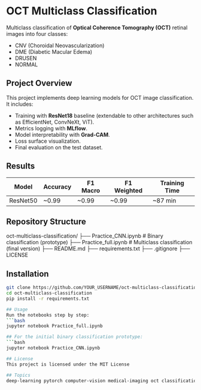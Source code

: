 # OCT Multiclass Classification

Multiclass classification of **Optical Coherence Tomography (OCT)** retinal images into four classes:
- CNV (Choroidal Neovascularization)
- DME (Diabetic Macular Edema)
- DRUSEN
- NORMAL

## Project Overview
This project implements deep learning models for OCT image classification.  
It includes:
- Training with **ResNet18** baseline (extendable to other architectures such as EfficientNet, ConvNeXt, ViT).
- Metrics logging with **MLflow**.
- Model interpretability with **Grad-CAM**.
- Loss surface visualization.
- Final evaluation on the test dataset.

## Results
| Model     | Accuracy | F1 Macro | F1 Weighted | Training Time |
|-----------|----------|----------|-------------|---------------|
| ResNet50  | ~0.99    | ~0.99    | ~0.99       | ~87 min       |

## Repository Structure
oct-multiclass-classification/
├── Practice_CNN.ipynb # Binary classification (prototype)
├── Practice_full.ipynb # Multiclass classification (final version)
├── README.md
├── requirements.txt
├── .gitignore
├── LICENSE

## Installation
```bash
git clone https://github.com/YOUR_USERNAME/oct-multiclass-classification.git
cd oct-multiclass-classification
pip install -r requirements.txt

## Usage
Run the notebooks step by step:
```bash
jupyter notebook Practice_full.ipynb

## For the initial binary classification prototype:
```bash
jupyter notebook Practice_CNN.ipynb

## License
This project is licensed under the MIT License

## Topics
deep-learning pytorch computer-vision medical-imaging oct classification cnn grad-cam mlflow